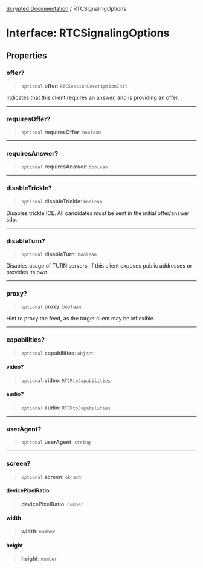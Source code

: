 [Scrypted Documentation](../globals.md) / RTCSignalingOptions

# Interface: RTCSignalingOptions

## Properties

### offer?

> `optional` **offer**: `RTCSessionDescriptionInit`

Indicates that this client requires an answer, and is providing an offer.

***

### requiresOffer?

> `optional` **requiresOffer**: `boolean`

***

### requiresAnswer?

> `optional` **requiresAnswer**: `boolean`

***

### disableTrickle?

> `optional` **disableTrickle**: `boolean`

Disables trickle ICE. All candidates must be sent in the initial offer/answer sdp.

***

### disableTurn?

> `optional` **disableTurn**: `boolean`

Disables usage of TURN servers, if this client exposes public addresses or provides its own.

***

### proxy?

> `optional` **proxy**: `boolean`

Hint to proxy the feed, as the target client may be inflexible.

***

### capabilities?

> `optional` **capabilities**: `object`

#### video?

> `optional` **video**: `RTCRtpCapabilities`

#### audio?

> `optional` **audio**: `RTCRtpCapabilities`

***

### userAgent?

> `optional` **userAgent**: `string`

***

### screen?

> `optional` **screen**: `object`

#### devicePixelRatio

> **devicePixelRatio**: `number`

#### width

> **width**: `number`

#### height

> **height**: `number`
